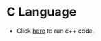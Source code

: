 # C Language 

- Click [here](https://www.programiz.com/c++-programming/online-compiler/) to run c++ code.
